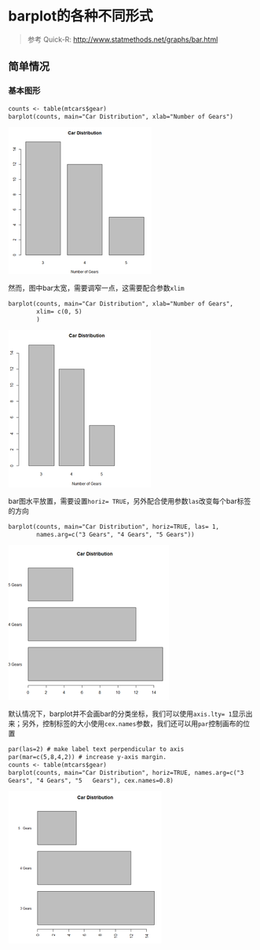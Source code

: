 # barplot的各种不同形式
> 参考 Quick-R: http://www.statmethods.net/graphs/bar.html

## 简单情况

### 基本图形
```
counts <- table(mtcars$gear)
barplot(counts, main="Car Distribution", xlab="Number of Gears")
```

![](barplot1.png)  

然而，图中bar太宽，需要调窄一点，这需要配合参数`xlim`

```
barplot(counts, main="Car Distribution", xlab="Number of Gears",
        xlim= c(0, 5)
        )
```

![](barplot2.png)

bar图水平放置，需要设置`horiz= TRUE`，另外配合使用参数`las`改变每个bar标签的方向

```
barplot(counts, main="Car Distribution", horiz=TRUE, las= 1,
        names.arg=c("3 Gears", "4 Gears", "5 Gears"))
```
![](barplot3.png)

默认情况下，barplot并不会画bar的分类坐标，我们可以使用`axis.lty= 1`显示出来；另外，控制标签的大小使用`cex.names`参数，我们还可以用`par`控制画布的位置

```
par(las=2) # make label text perpendicular to axis
par(mar=c(5,8,4,2)) # increase y-axis margin.
counts <- table(mtcars$gear)
barplot(counts, main="Car Distribution", horiz=TRUE, names.arg=c("3 Gears", "4 Gears", "5   Gears"), cex.names=0.8)
```

![](barplot4.png)


